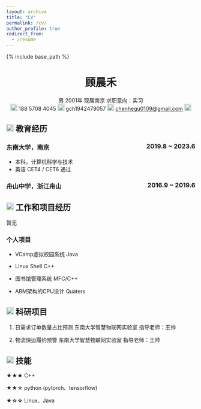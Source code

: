 ```yaml
---
layout: archive
title: "CV"
permalink: /cv/
author_profile: true
redirect_from:
  - /resume
---
```


{% include base_path %}

<center>
     <h1>顾晨禾</h1>
     <div>
         <span>
             男
         </span>
         <span>
             2001年
         </span>
         <span>
             现居南京
         </span>
         <span>
             求职意向：实习
         </span>
     </div>
     <div>
         <span>
             <img src="https://gitee.com/seugch/image-bed/raw/master/img/phone.svg" width="18px">
             188 5708 4045
         </span>
         <span>
             <img src="https://gitee.com/seugch/image-bed/raw/master/img/weixin.svg" width="18px">
             gch1942479057
         </span>
         <span>
             <img src="https://gitee.com/seugch/image-bed/raw/master/img/email.svg" width="18px">
             <a href="mailto:chenhegu0109@gmail.com">chenhegu0109@gmail.com</a>
         </span>
         <span>
             <img src="https://gitee.com/seugch/image-bed/raw/master/img/website.svg" width="18px">
             <a href="https://coding-famer.github.io/"> </a>
         </span>
     </div>
 </center>





## <img src="https://gitee.com/seugch/image-bed/raw/master/img/education.svg" height="20px"> 教育经历

### 东南大学，南京<span class="right" style="float:right">2019.8 ~ 2023.6</span>

- 本科，计算机科学与技术
- 英语 CET4 / CET6 通过

### 舟山中学，浙江舟山<span class="right" style="float:right">2016.9 ~ 2019.6</span>



## <img src="https://gitee.com/seugch/image-bed/raw/master/img/project.svg" height="20px"> 工作和项目经历

暂无


### 个人项目

- VCamp虚拟校园系统    Java

- Linux Shell     C++

- 图书馆管理系统   MFC/C++

- ARM架构的CPU设计           Quaters

  

## <img src="https://gitee.com/seugch/image-bed/raw/master/img/review.svg" height="20px"> 科研项目

1. 日需求订单数量占比预测    东南大学智慧物联网实验室  指导老师：王帅

1. 物流快运履约预警         东南大学智慧物联网实验室  指导老师：王帅

   

## <img src="https://gitee.com/seugch/image-bed/raw/master/img/skill.svg" height="20px"> 技能

★★★ C++

★★☆ python (pytorch、tensorflow)

★☆☆ Linux、Java



